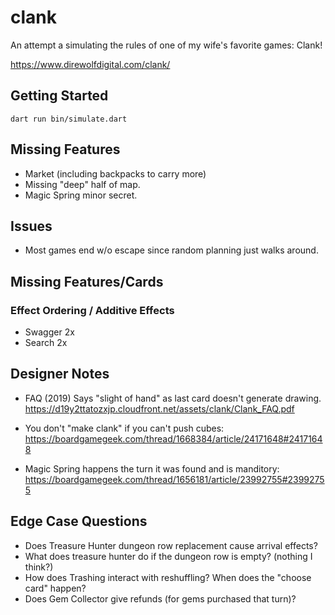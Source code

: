 # clank

An attempt a simulating the rules of one of my wife's favorite games: Clank!

https://www.direwolfdigital.com/clank/


## Getting Started

```
dart run bin/simulate.dart
```

## Missing Features
* Market (including backpacks to carry more)
* Missing "deep" half of map.
* Magic Spring minor secret.

## Issues
* Most games end w/o escape since random planning just walks around.

## Missing Features/Cards

### Effect Ordering / Additive Effects
* Swagger 2x
* Search 2x

## Designer Notes

* FAQ (2019) Says "slight of hand" as last card doesn't generate drawing.
https://d19y2ttatozxjp.cloudfront.net/assets/clank/Clank_FAQ.pdf

* You don't "make clank" if you can't push cubes:
https://boardgamegeek.com/thread/1668384/article/24171648#24171648

* Magic Spring happens the turn it was found and is manditory:
https://boardgamegeek.com/thread/1656181/article/23992755#23992755

## Edge Case Questions
* Does Treasure Hunter dungeon row replacement cause arrival effects?
* What does treasure hunter do if the dungeon row is empty? (nothing I think?)
* How does Trashing interact with reshuffling?  When does the "choose card" happen?
* Does Gem Collector give refunds (for gems purchased that turn)?

